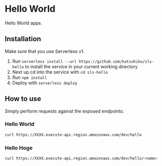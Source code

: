# Hello World

Hello World apps.

## Installation

Make sure that you use Serverless v1.

1. Run `serverless install --url https://github.com/katsuhiko/sls-hello` to install the service in your current working directory
2. Next up cd into the service with `cd sls-hello`
3. Run `npm install`
4. Deploy with `serverless deploy`

## How to use

Simply perform requests against the exposed endpoints:

### Hello World

```bash
curl https://XXXX.execute-api.region.amazonaws.com/dev/hello
```

### Hello Hoge

```bash
curl https://XXXX.execute-api.region.amazonaws.com/dev/hello/<name>
```
